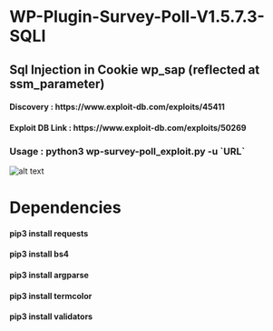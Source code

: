 # WP-Plugin-Survey-Poll-V1.5.7.3-SQLI
## Sql Injection in Cookie wp_sap (reflected at ssm_parameter)

<h4> Discovery : https://www.exploit-db.com/exploits/45411 </h4>
<h4> Exploit DB Link : https://www.exploit-db.com/exploits/50269 </h4>

<h3> Usage : python3 wp-survey-poll_exploit.py -u `URL` </h3>

![alt text](https://github.com/mohinparamasivam/WP-Plugin-Survey-Poll-V1.5.7.3-SQLI/blob/main/sentry_exploit.png?raw=true)      
 
# Dependencies

<h4>pip3 install requests</h4>
<h4>pip3 install bs4</h4>
<h4>pip3 install argparse</h4>
<h4>pip3 install termcolor</h4>
<h4>pip3 install validators</h4>

